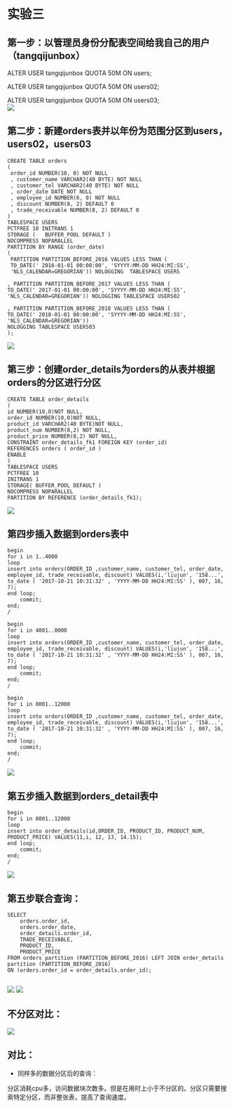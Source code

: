 # 实验三

## 第一步：以管理员身份分配表空间给我自己的用户（tangqijunbox）  
ALTER USER tangqijunbox QUOTA 50M ON users;  

ALTER USER tangqijunbox QUOTA 50M ON users02;  

ALTER USER tangqijunbox QUOTA 50M ON users03;  
![](./img/fenpeibiaokongjian.png)
 

## 第二步：新建orders表并以年份为范围分区到users，users02，users03  
```$xslt
CREATE TABLE orders 
(
 order_id NUMBER(10, 0) NOT NULL 
 , customer_name VARCHAR2(40 BYTE) NOT NULL 
 , customer_tel VARCHAR2(40 BYTE) NOT NULL 
 , order_date DATE NOT NULL 
 , employee_id NUMBER(6, 0) NOT NULL 
 , discount NUMBER(8, 2) DEFAULT 0 
 , trade_receivable NUMBER(8, 2) DEFAULT 0 
) 
TABLESPACE USERS 
PCTFREE 10 INITRANS 1 
STORAGE (   BUFFER_POOL DEFAULT ) 
NOCOMPRESS NOPARALLEL 
PARTITION BY RANGE (order_date) 
(
 PARTITION PARTITION_BEFORE_2016 VALUES LESS THAN (
 TO_DATE(' 2016-01-01 00:00:00', 'SYYYY-MM-DD HH24:MI:SS', 
 'NLS_CALENDAR=GREGORIAN')) NOLOGGING  TABLESPACE USERS  
 
, PARTITION PARTITION_BEFORE_2017 VALUES LESS THAN (
TO_DATE(' 2017-01-01 00:00:00', 'SYYYY-MM-DD HH24:MI:SS', 
'NLS_CALENDAR=GREGORIAN')) NOLOGGING TABLESPACE USERS02

, PARTITION PARTITION_BEFORE_2018 VALUES LESS THAN (
TO_DATE(' 2018-01-01 00:00:00', 'SYYYY-MM-DD HH24:MI:SS', 
'NLS_CALENDAR=GREGORIAN')) 
NOLOGGING TABLESPACE USERS03
);
```
![](./img/chuangnjianorders.png)

##  第三步：创建order_details为orders的从表并根据orders的分区进行分区  
```$xslt
CREATE TABLE order_details
(
id NUMBER(10,0)NOT NULL,
order_id NUMBER(10,0)NOT NULL,
product_id VARCHAR2(40 BYTE)NOT NULL,
product_num NUMBER(8,2) NOT NULL,
product_price NUMBER(8,2) NOT NULL,
CONSTRAINT order_details_fk1 FOREIGN KEY (order_id)
REFERENCES orders ( order_id )
ENABLE
)
TABLESPACE USERS
PCTFREE 10 
INITRANS 1
STORAGE( BUFFER_POOL DEFAULT )
NOCOMPRESS NOPARALLEL
PARTITION BY REFERENCE (order_details_fk1);
```
![](./img/chuangjianorderdd.png)
## 第四步插入数据到orders表中  
```$xslt
begin
for i in 1..4000
loop   
insert into orders(ORDER_ID ,customer_name, customer_tel, order_date, employee_id, trade_receivable, discount) VALUES(i,'liujun', '158...', to_date ( '2017-10-21 10:31:32' , 'YYYY-MM-DD HH24:MI:SS' ), 007, 16, 7);
end loop;
    commit;
end;
/
```
```$xslt
begin
for i in 4001..8000
loop   
insert into orders(ORDER_ID ,customer_name, customer_tel, order_date, employee_id, trade_receivable, discount) VALUES(i,'liujun', '158...', to_date ( '2017-10-21 10:31:32' , 'YYYY-MM-DD HH24:MI:SS' ), 007, 16, 7);
end loop;
    commit;
end;
/
```

```$xslt
begin
for i in 8001..12000
loop   
insert into orders(ORDER_ID ,customer_name, customer_tel, order_date, employee_id, trade_receivable, discount) VALUES(i,'liujun', '158...', to_date ( '2017-10-21 10:31:32' , 'YYYY-MM-DD HH24:MI:SS' ), 007, 16, 7);
end loop;
    commit;
end;
/
```

![](./img/orders.png)  

## 第五步插入数据到orders_detail表中  
```$xslt
begin
for i in 8001..12000
loop   
insert into order_details(id,ORDER_ID, PRODUCT_ID, PRODUCT_NUM, PRODUCT_PRICE) VALUES(11,i, 12, 13, 14.15);
end loop;
    commit;
end;
/
```
![](./img/details.png)

## 第五步联合查询：  
```$xslt
SELECT
    orders.order_id,
    orders.order_date,
    order_details.order_id,
    TRADE_RECEIVABLE,
    PRODUCT_ID,
    PRODUCT_PRICE
FROM orders partition (PARTITION_BEFORE_2016) LEFT JOIN order_details partition (PARTITION_BEFORE_2016)
ON (orders.order_id = order_details.order_id);
    
```
![](./img/chaxun.png)
![](./img/chaxunzhixingjihua.png)  

##  不分区对比：  
![](./img/bufenqu.png)


##  对比：    
- 同样多的数据分区后的查询：  

分区消耗cpu多，访问数据块次数多。但是在用时上小于不分区的。分区只需要搜索特定分区，而非整张表，提高了查询速度。
